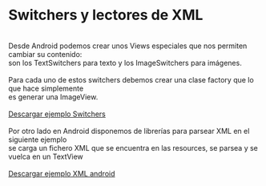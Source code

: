 <p>
	&nbsp;</p>
<h1>
	Switchers y lectores de XML</h1>
<div>
	&nbsp;</div>
<div>
	Desde Android podemos crear unos Views especiales que nos permiten cambiar su contenido:&nbsp;</div>
<div>
	son los TextSwitchers para texto y los ImageSwitchers para im&aacute;genes.&nbsp;</div>
<div>
	&nbsp;</div>
<div>
	Para cada uno de estos switchers debemos crear una clase factory que lo que hace simplemente</div>
<div>
	es generar una ImageView.</div>
<div>
	&nbsp;</div>
<div>
	<a href="http://www.pello.info/filez/android/12.Switchers.tar.gz">Descargar ejemplo Switchers</a></div>
<div>
	&nbsp;</div>
<div>
	Por otro lado en Android disponemos de librer&iacute;as para parsear XML en el siguiente ejemplo</div>
<div>
	se carga un fichero XML que se encuentra en las resources, se parsea y se vuelca en un TextView</div>
<div>
	&nbsp;</div>
<div>
	<a href="http://www.pello.info/filez/android/12.LectorXML.tar.gz">Descargar ejemplo XML android</a></div>
